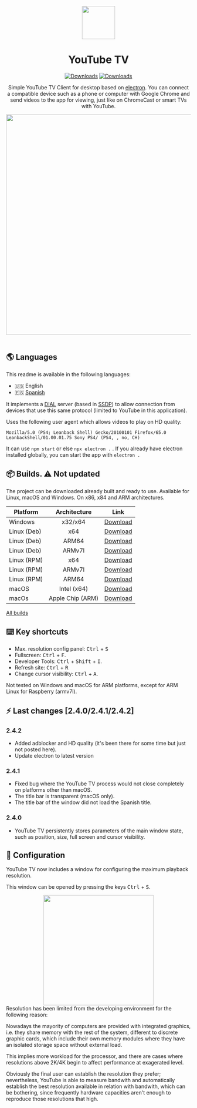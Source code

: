 <div align="center">
<img src="./build/icon.png" width=90px>

# **YouTube TV**
[![Downloads](https://img.shields.io/github/downloads/marcosrg9/YouTubeTV/total.svg?color=FF0000&label=Total%20downloads)](https://github.com/marcosrg9/YouTubeTV/releases/)
[![Downloads](https://img.shields.io/github/downloads/marcosrg9/YouTubeTV/v2.4.1/total.svg?color=blue&label=2.4.1%20Downloads)](https://github.com/marcosrg9/YouTubeTV/releases/tag/v2.4.1)

Simple YouTube TV Client for desktop based on [electron](https://www.electronjs.org/). You can connect a compatible device such as a phone or computer with Google Chrome and send videos to the app for viewing, just like on ChromeCast or smart TVs with YouTube.

<img src="./readme/demo_player.png" width="600px">

</div><br>

## 🌎 Languages

This readme is available in the following languages:

- 🇺🇸 English
- 🇪🇸 [Spanish](./README.es-ES.md)

It implements a [DIAL](https://en.wikipedia.org/wiki/Discovery_and_Launch) server (based in [SSDP](https://en.wikipedia.org/wiki/Simple_Service_Discovery_Protocol)) to allow connection from devices that use this same protocol (limited to YouTube in this application).

Uses the following user agent which allows videos to play on HD quality:
```
Mozilla/5.0 (PS4; Leanback Shell) Gecko/20100101 Firefox/65.0 LeanbackShell/01.00.01.75 Sony PS4/ (PS4, , no, CH)
```
It can use ```npm start``` or else ```npx electron .``` .
If you already have electron installed globally, you can start the app with ```electron .```

## 📦 Builds. ⚠️ Not updated
The project can be downloaded already built and ready to use. Available for Linux, macOS and Windows. On x86, x84 and ARM architectures.

| Platform      |   Architecture   |  Link  |
|---------------|:----------------:|:------:|
| Windows       | x32/x64          | [Download](https://github.com/marcosrg9/YouTubeTV/releases/download/v2.4.1/YouTube_TV-2.4.1.exe) |
| Linux (Deb)   | x64              | [Download](https://github.com/marcosrg9/YouTubeTV/releases/download/v2.4.1/YouTube_TV-2.4.1-amd64.deb) |
| Linux (Deb)   | ARM64            | [Download](https://github.com/marcosrg9/YouTubeTV/releases/download/v2.4.1/YouTube_TV-2.4.1-arm64.deb) |
| Linux (Deb)   | ARMv7l           | [Download](https://github.com/marcosrg9/YouTubeTV/releases/download/v2.4.1/YouTube_TV-2.4.1-armv7l.deb) |
| Linux (RPM)   | x64              | [Download](https://github.com/marcosrg9/YouTubeTV/releases/download/v2.4.1/YouTube_TV-2.4.1-x86_64.rpm) |
| Linux (RPM)   | ARMv7l           | [Download](https://github.com/marcosrg9/YouTubeTV/releases/download/v2.4.1/YouTube_TV-2.4.1-armv7l.rpm) |
| Linux (RPM)   | ARM64            | [Download](https://github.com/marcosrg9/YouTubeTV/releases/download/v2.4.1/YouTube_TV-2.4.1-aarch64.rpm) |
| macOS         | Intel (x64)      | [Download](https://github.com/marcosrg9/YouTubeTV/releases/download/v2.4.1/YouTube_TV-2.4.1.dmg) |
| macOs         | Apple Chip (ARM) | [Download](https://github.com/marcosrg9/YouTubeTV/releases/download/v2.4.1/YouTube_TV-2.4.1-arm64.dmg) |

[All builds](https://github.com/marcosrg9/YouTubeTV/releases/latest)

## ⌨️ Key shortcuts
- Max. resolution config panel: <kbd>Ctrl</kbd> + <kbd>S</kbd>
- Fullscreen: <kbd>Ctrl</kbd> + <kbd>F</kbd>.
- Developer Tools: <kbd>Ctrl</kbd> + <kbd>Shift</kbd> + <kbd>I</kbd>.
- Refresh site: <kbd>Ctrl</kbd> + <kbd>R</kbd>
- Change cursor visibility: <kbd>Ctrl</kbd> + <kbd>A</kbd>.

Not tested on Windows and macOS for ARM platforms, except for ARM Linux for Raspberry (armv7l).

## ⚡️ Last changes [2.4.0/2.4.1/2.4.2]
### **2.4.2**
- Added adblocker and HD quality (it's been there for some time but just not posted here).
- Update electron to latest version
### **2.4.1**
- Fixed bug where the YouTube TV process would not close completely on platforms other than macOS.
- The title bar is transparent (macOS only).
- The title bar of the window did not load the Spanish title.
### **2.4.0**
- YouTube TV persistently stores parameters of the main window state, such as position, size, full screen and cursor visibility.

## 🔧 Configuration

YouTube TV now includes a window for configuring the maximum playback resolution.

This window can be opened by pressing the keys <kbd>Ctrl</kbd> + <kbd>S</kbd>.
<div align="center">
<img src="./readme/settings.png" width="300">
</div>
Resolution has been limited from the developing environment for the following reason:

Nowadays the mayority of computers are provided with integrated graphics, i.e. they share memory with the rest of the system, different to discrete graphic cards, which include their own memory modules where they have an isolated storage space without external load.

This implies more workload for the processor, and there are cases where resolutions above 2K/4K begin to affect performance at exagerated level.

Obviously the final user can establish the resolution they prefer; nevertheless, YouTube is able to measure bandwith and automatically establish the best resolution available in relation with bandwith, which can be bothering, since frequently hardware capacities aren't enough to reproduce those resolutions that high.